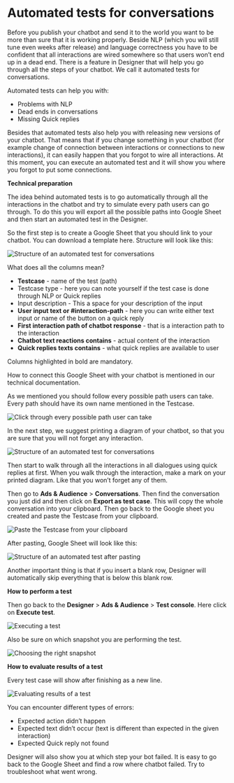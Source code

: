 # Automated tests for conversations

Before you publish your chatbot and send it to the world you want to be more than sure that it is working properly. Beside NLP (which you will still tune even weeks after release) and language correctness you have to be confident that all interactions are wired somewhere so that users won’t end up in a dead end. There is a feature in Designer that will help you go through all the steps of your chatbot. We call it automated tests for conversations.

Automated tests can help you with:
- Problems with NLP
- Dead ends in conversations
- Missing Quick replies

Besides that automated tests also help you with releasing new versions of your chatbot. That means that if you change something in your chatbot (for example change of connection between interactions or connections to new interactions), it can easily happen that you forgot to wire all interactions. At this moment, you can execute an automated test and it will show you where you forgot to put some connections.

**Technical preparation**

The idea behind automated tests is to go automatically through all the interactions in the chatbot and try to simulate every path users can go through. To do this you will export all the possible paths into Google Sheet and then start an automated test in the Designer.

So the first step is to create a Google Sheet that you should link to your chatbot. You can download a template here. Structure will look like this:

![Structure of an automated test for conversations](./at_conv_1.png)

What does all the columns mean?

- **Testcase** - name of the test (path)
- Testcase type - here you can note yourself if the test case is done through NLP or Quick replies
-  Input description - This a space for your description of the input
- **User input text or #interaction-path** - here you can write either text input or name of the button on a quick reply
- **First interaction path of chatbot response** - that is a interaction path to the interaction
- **Chatbot text reactions contains** - actual content of the interaction
- **Quick replies texts contains** - what quick replies are available to user

Columns highlighted in bold are mandatory.

How to connect this Google Sheet with your chatbot is mentioned in our technical documentation.

As we mentioned you should follow every possible path users can take. Every path should have its own name mentioned in the Testcase.

![Click through every possible path user can take](./at_conv_2.gif)

In the next step, we suggest printing a diagram of your chatbot, so that you are sure that you will not forget any interaction.

![Structure of an automated test for conversations](./at_conv_3.png)

Then start to walk through all the interactions in all dialogues using quick replies at first. When you walk through the interaction, make a mark on your printed diagram. Like that you won’t forget any of them.

Then go to **Ads & Audience** > **Conversations**. Then find the conversation you just did and then click on **Export as test case**. This will copy the whole conversation into your clipboard. Then go back to the Google sheet you created and paste the Testcase from your clipboard.

![Paste the Testcase from your clipboard](./at_conv_4.gif)

After pasting, Google Sheet will look like this:

![Structure of an automated test after pasting](./at_conv_5.png)

Another important thing is that if you insert a blank row, Designer will automatically skip everything that is below this blank row.

**How to perform a test**

Then go back to the **Designer** > **Ads & Audience** > **Test console**. Here click on **Execute test**.

![Executing a test](./at_conv_6.gif)

Also be sure on which snapshot you are performing the test.

![Choosing the right snapshot](./at_conv_7.gif)

**How to evaluate results of a test**

Every test case will show after finishing as a new line.

![Evaluating results of a test](./at_conv_8.png)

You can encounter different types of errors:

- Expected action didn’t happen
- Expected text didn’t occur (text is different than expected in the given interaction)
- Expected Quick reply not found

Designer will also show you at which step your bot failed. It is easy to go back to the Google Sheet and find a row where chatbot failed. Try to troubleshoot what went wrong.